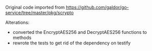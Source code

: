 Original code imported from https://github.com/galdor/go-service/tree/master/pkg/scrypto

Alterations:
- converted the EncryptAES256 and DecryptAES256 functions to methods
- rewrote the tests to get rid of the dependency on testify
